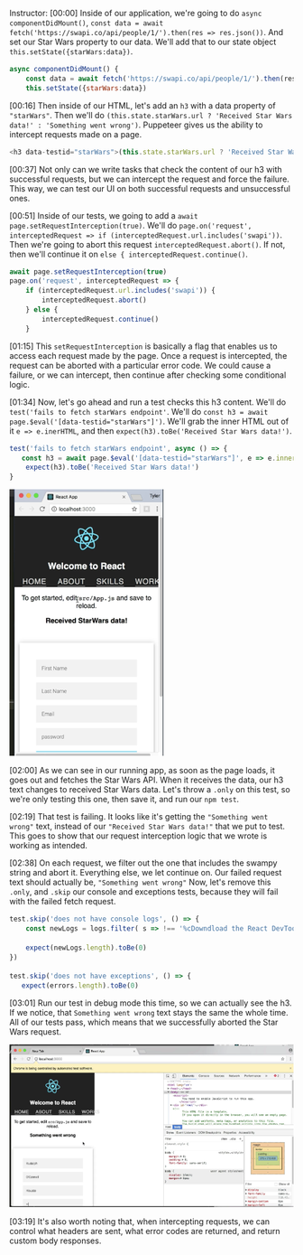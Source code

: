 Instructor: [00:00] Inside of our application, we're going to do `async componentDidMount()`, `const data = await fetch('https://swapi.co/api/people/1/').then(res => res.json())`. And set our Star Wars property to our data. We'll add that to our state object `this.setState({starWars:data})`.

```js
async componentDidMount() {
    const data = await fetch('https://swapi.co/api/people/1/').then(res => res.json())
    this.setState({starWars:data})
```

[00:16] Then inside of our HTML, let's add an `h3` with a data property of `"starWars"`. Then we'll do `(this.state.starWars.url ? 'Received Star Wars data!' : 'Something went wrong')`. Puppeteer gives us the ability to intercept requests made on a page.

```js
<h3 data-testid="starWars">(this.state.starWars.url ? 'Received Star Wars data!' : 'Something went wrong')</h3>
```
[00:37] Not only can we write tasks that check the content of our h3 with successful requests, but we can intercept the request and force the failure. This way, we can test our UI on both successful requests and unsuccessful ones.

[00:51] Inside of our tests, we going to add a `await page.setRequestInterception(true)`. We'll do `page.on('request', interceptedRequest => if (interceptedRequest.url.includes('swapi'))`. Then we're going to abort this request `interceptedRequest.abort()`. If not, then we'll continue it on `else { interceptedRequest.continue()`.

```js
await page.setRequestInterception(true)
page.on('request', interceptedRequest => {
    if (interceptedRequest.url.includes('swapi')) {
        interceptedRequest.abort()
    } else {
        interceptedRequest.continue()
    }


```

[01:15] This `setRequestInterception` is basically a flag that enables us to access each request made by the page. Once a request is intercepted, the request can be aborted with a particular error code. We could cause a failure, or we can intercept, then continue after checking some conditional logic.

[01:34] Now, let's go ahead and run a test checks this h3 content. We'll do `test('fails to fetch starWars endpoint'`. We'll do `const h3 = await page.$eval('[data-testid="starWars"]')`. We'll grab the inner HTML out of it `e => e.inerHTML`, and then `expect(h3).toBe('Received Star Wars data!')`.

```js
test('fails to fetch starWars endpoint', async () => {
   const h3 = await page.$eval('[data-testid="starWars"]', e => e.innerHTML)
    expect(h3).toBe('Received Star Wars data!')
}
```

![Recieved Star Wars Data](../images/react-intercept-and-modify-page-requests-with-puppeteer-recieved-star-wars-data.png)


[02:00] As we can see in our running app, as soon as the page loads, it goes out and fetches the Star Wars API. When it receives the data, our h3 text changes to received Star Wars data. Let's throw a `.only` on this test, so we're only testing this one, then save it, and run our `npm test`.


[02:19] That test is failing. It looks like it's getting the `"Something went wrong"` text, instead of our `"Received Star Wars data!"` that we put to test. This goes to show that our request interception logic that we wrote is working as intended.

[02:38] On each request, we filter out the one that includes the swampy string and abort it. Everything else, we let continue on. Our failed request text should actually be, `"Something went wrong"` Now, let's remove this `.only`, and `.skip` our console and exceptions tests, because they will fail with the failed fetch request.

```js
test.skip('does not have console logs', () => {
    const newLogs = logs.filter( s => !== '%cDowndload the React DevTools for a better development experience: https://fb.me/react-devtools fount-weight:bold')

    expect(newLogs.length).toBe(0)
})

test.skip('does not have exceptions', () => {
   expect(errors.length).toBe(0) 
```


[03:01] Run our test in debug mode this time, so we can actually see the h3. If we notice, that `Something went wrong` text stays the same the whole time. All of our tests pass, which means that we successfully aborted the Star Wars request.

![Wrong text](../images/react-intercept-and-modify-page-requests-with-puppeteer-wrong-text.png)

[03:19] It's also worth noting that, when intercepting requests, we can control what headers are sent, what error codes are returned, and return custom body responses.